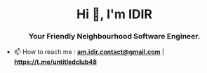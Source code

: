 <h1 align="center">Hi 👋, I'm IDIR</h1>
<h3 align="center">Your Friendly Neighbourhood Software Engineer.</h3>

- 📫 How to reach me : **am.idir.contact@gmail.com** | **https://t.me/untitledclub48**
